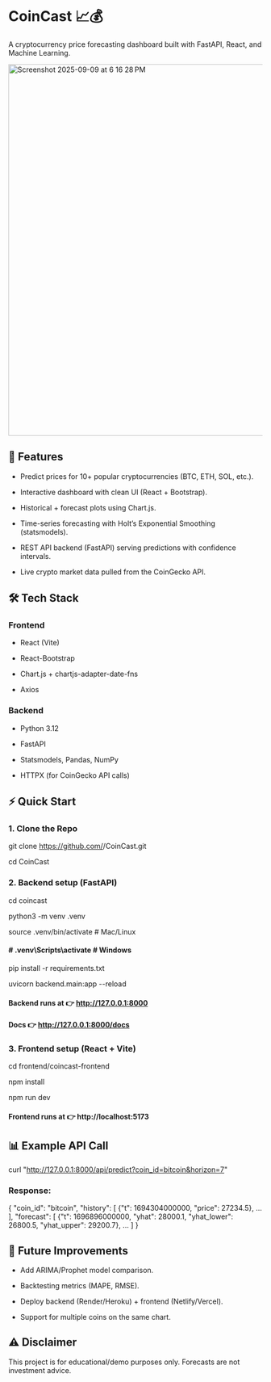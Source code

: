 # CoinCast 📈💰

A cryptocurrency price forecasting dashboard built with FastAPI, React, and Machine Learning.

<img width="536" height="736" alt="Screenshot 2025-09-09 at 6 16 28 PM" src="https://github.com/user-attachments/assets/510f2471-c1a9-4bca-9bfa-8ecbeff525c7" />

## 🚀 Features

- Predict prices for 10+ popular cryptocurrencies (BTC, ETH, SOL, etc.).

- Interactive dashboard with clean UI (React + Bootstrap).

- Historical + forecast plots using Chart.js.

- Time-series forecasting with Holt’s Exponential Smoothing (statsmodels).

- REST API backend (FastAPI) serving predictions with confidence intervals.

- Live crypto market data pulled from the CoinGecko API.

## 🛠️ Tech Stack

### Frontend

- React (Vite)

- React-Bootstrap

- Chart.js + chartjs-adapter-date-fns

- Axios

### Backend

- Python 3.12

- FastAPI

- Statsmodels, Pandas, NumPy

- HTTPX (for CoinGecko API calls)

## ⚡ Quick Start

### 1. Clone the Repo
git clone https://github.com/<your-username>/CoinCast.git

cd CoinCast

### 2. Backend setup (FastAPI)
cd coincast

python3 -m venv .venv

source .venv/bin/activate   # Mac/Linux

#### # .venv\Scripts\activate    # Windows

pip install -r requirements.txt

uvicorn backend.main:app --reload

#### Backend runs at 👉 http://127.0.0.1:8000

#### Docs 👉 http://127.0.0.1:8000/docs

### 3. Frontend setup (React + Vite)
cd frontend/coincast-frontend

npm install

npm run dev

#### Frontend runs at 👉 http://localhost:5173

## 📊 Example API Call

curl "http://127.0.0.1:8000/api/predict?coin_id=bitcoin&horizon=7"

### Response:
{
  "coin_id": "bitcoin",
  "history": [
    {"t": 1694304000000, "price": 27234.5},
    ...
  ],
  "forecast": [
    {"t": 1696896000000, "yhat": 28000.1, "yhat_lower": 26800.5, "yhat_upper": 29200.7},
    ...
  ]
}

## 📌 Future Improvements

- Add ARIMA/Prophet model comparison.

- Backtesting metrics (MAPE, RMSE).

- Deploy backend (Render/Heroku) + frontend (Netlify/Vercel).

- Support for multiple coins on the same chart.

## ⚠️ Disclaimer

This project is for educational/demo purposes only. Forecasts are not investment advice.
